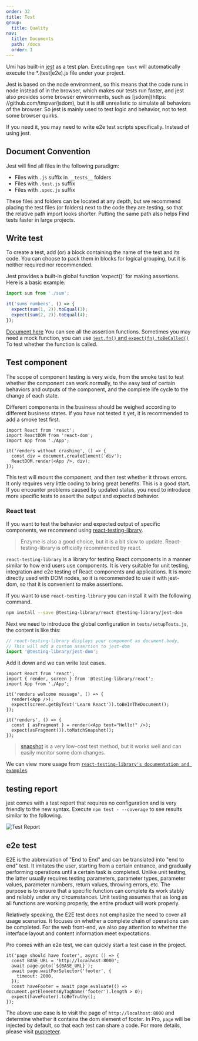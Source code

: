 ```yaml
---
order: 32
title: Test
group:
  title: Quality
nav:
  title: Documents
  path: /docs
  order: 1
---
```


Umi has built-in [jest](https://jestjs.io/) as a test plan. Executing `npm test` will automatically execute the \*.(test|e2e).js file under your project.

Jest is based on the node environment, so this means that the code runs in node instead of in the browser, which makes our tests run faster, and jest also provides some browser environments, such as [jsdom](https: //github.com/tmpvar/jsdom), but it is still unrealistic to simulate all behaviors of the browser. So jest is mainly used to test logic and behavior, not to test some browser quirks.

If you need it, you may need to write e2e test scripts specifically. Instead of using jest.

## Document Convention

Jest will find all files in the following paradigm:

- Files with `.js` suffix in `__tests__` folders
- Files with `.test.js` suffix
- Files with `.spec.js` suffix

These files and folders can be located at any depth, but we recommend placing the test files (or folders) next to the code they are testing, so that the relative path import looks shorter. Putting the same path also helps Find tests faster in large projects.

## Write test

To create a test, add (or) a block containing the name of the test and its code. You can choose to pack them in blocks for logical grouping, but it is neither required nor recommended.

Jest provides a built-in global function ʻexpect()` for making assertions. Here is a basic example:

```ts
import sum from './sum';

it('sums numbers', () => {
  expect(sum(1, 2)).toEqual(3);
  expect(sum(2, 2)).toEqual(4);
});
```

[Document here](https://jestjs.io/docs/expect#methods) You can see all the assertion functions. Sometimes you may need a mock function, you can use [`jest.fn()` and `expect(fn).toBeCalled()`](https://jestjs.io/docs/expect#tohavebeencalled) To test whether the function is called.

## Test component

The scope of component testing is very wide, from the smoke test to test whether the component can work normally, to the easy test of certain behaviors and outputs of the component, and the complete life cycle to the change of each state.

Different components in the business should be weighed according to different business states. If you have not tested it yet, it is recommended to add a smoke test first.

```tsx | pure
import React from 'react';
import ReactDOM from 'react-dom';
import App from './App';

it('renders without crashing', () => {
  const div = document.createElement('div');
  ReactDOM.render(<App />, div);
});
```

This test will mount the component, and then test whether it throws errors. It only requires very little coding to bring great benefits. This is a good start. If you encounter problems caused by updated status, you need to introduce more specific tests to assert the output and expected behavior.

### React test

If you want to test the behavior and expected output of specific components, we recommend using [react-testing-library](https://github.com/testing-library/react-testing-library).

> Enzyme is also a good choice, but it is a bit slow to update. React-testing-library is officially recommended by react.

`react-testing-library` is a library for testing React components in a manner similar to how end users use components. It is very suitable for unit testing, integration and e2e testing of React components and applications. It is more directly used with DOM nodes, so it is recommended to use it with jest-dom, so that it is convenient to make assertions.

If you want to use `react-testing-library` you can install it with the following command.

```bash
npm install --save @testing-library/react @testing-library/jest-dom
```

Next we need to introduce the global configuration in `tests/setupTests.js`, the content is like this:

```ts
// react-testing-library displays your component as document.body,
// This will add a custom assertion to jest-dom
import '@testing-library/jest-dom';
```

Add it down and we can write test cases.

```tsx | pure
import React from 'react';
import { render, screen } from '@testing-library/react';
import App from './App';

it('renders welcome message', () => {
  render(<App />);
  expect(screen.getByText('Learn React')).toBeInTheDocument();
});

it('renders', () => {
  const { asFragment } = render(<App text="Hello!" />);
  expect(asFragment()).toMatchSnapshot();
});
```

> [snapshot](https://jestjs.io/blog/2016/07/27/jest-14.html) is a very low-cost test method, but it works well and can easily monitor some dom changes.

We can view more usage from [`react-testing-library's documentation and examples`](https://testing-library.com/docs/react-testing-library/intro/).

## testing report

jest comes with a test report that requires no configuration and is very friendly to the new syntax. Execute `npm test - --coverage` to see results similar to the following.

![Test Report](https://i.imgur.com/5bFhnTS.png)

## e2e test

E2E is the abbreviation of "End to End" and can be translated into "end to end" test. It imitates the user, starting from a certain entrance, and gradually performing operations until a certain task is completed. Unlike unit testing, the latter usually requires testing parameters, parameter types, parameter values, parameter numbers, return values, throwing errors, etc. The purpose is to ensure that a specific function can complete its work stably and reliably under any circumstances. Unit testing assumes that as long as all functions are working properly, the entire product will work properly.

Relatively speaking, the E2E test does not emphasize the need to cover all usage scenarios. It focuses on whether a complete chain of operations can be completed. For the web front-end, we also pay attention to whether the interface layout and content information meet expectations.

Pro comes with an e2e test, we can quickly start a test case in the project.

```tsx | pure
it('page should have footer', async () => {
  const BASE_URL = 'http://localhost:8000';
  await page.goto(`${BASE_URL}`);
  await page.waitForSelector('footer', {
    timeout: 2000,
  });
  const haveFooter = await page.evaluate(() => document.getElementsByTagName('footer').length > 0);
  expect(haveFooter).toBeTruthy();
});
```

The above use case is to visit the page of `http://localhost:8000` and determine whether it contains the dom element of footer. In Pro, `page` will be injected by default, so that each test can share a code. For more details, please visit [puppeteer](https://github.com/puppeteer/puppeteer).
